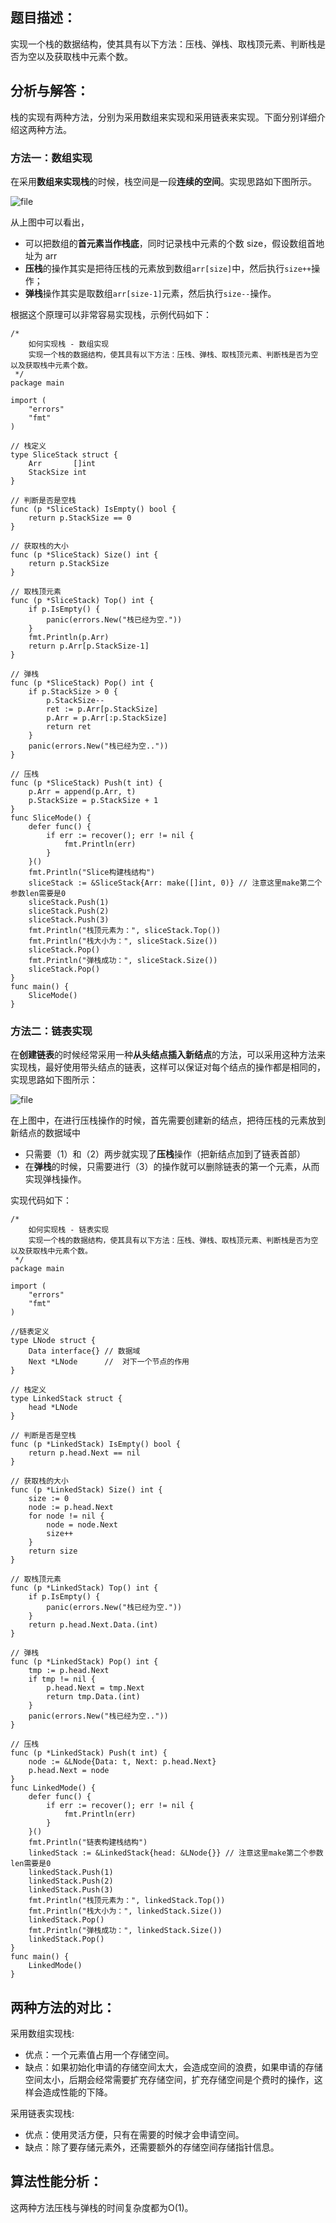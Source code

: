 ## 题目描述：

实现一个栈的数据结构，使其具有以下方法：压栈、弹栈、取栈顶元素、判断栈是否为空以及获取栈中元素个数。

## 分析与解答：

栈的实现有两种方法，分别为采用数组来实现和采用链表来实现。下面分别详细介绍这两种方法。

### 方法一：数组实现

在采用**数组来实现栈**的时候，栈空间是一段**连续的空间**。实现思路如下图所示。

![file](http://cdn.xiaot123.com/blog/2020-05/wx_20200522113945.png-blog?ynotemdtimestamp=1610262092546)

从上图中可以看出，

- 可以把数组的**首元素当作栈底**，同时记录栈中元素的个数 size，假设数组首地址为 arr
- **压栈**的操作其实是把待压栈的元素放到数组`arr[size]`中，然后执行`size++`操作；
- **弹栈**操作其实是取数组`arr[size-1]`元素，然后执行`size--`操作。

根据这个原理可以非常容易实现栈，示例代码如下：

```
/*
	如何实现栈 - 数组实现
	实现一个栈的数据结构，使其具有以下方法：压栈、弹栈、取栈顶元素、判断栈是否为空以及获取栈中元素个数。
 */
package main

import (
	"errors"
	"fmt"
)

// 栈定义
type SliceStack struct {
	Arr       []int
	StackSize int
}

// 判断是否是空栈
func (p *SliceStack) IsEmpty() bool {
	return p.StackSize == 0
}

// 获取栈的大小
func (p *SliceStack) Size() int {
	return p.StackSize
}

// 取栈顶元素
func (p *SliceStack) Top() int {
	if p.IsEmpty() {
		panic(errors.New("栈已经为空."))
	}
	fmt.Println(p.Arr)
	return p.Arr[p.StackSize-1]
}

// 弹栈
func (p *SliceStack) Pop() int {
	if p.StackSize > 0 {
		p.StackSize--
		ret := p.Arr[p.StackSize]
		p.Arr = p.Arr[:p.StackSize]
		return ret
	}
	panic(errors.New("栈已经为空.."))
}

// 压栈
func (p *SliceStack) Push(t int) {
	p.Arr = append(p.Arr, t)
	p.StackSize = p.StackSize + 1
}
func SliceMode() {
	defer func() {
		if err := recover(); err != nil {
			fmt.Println(err)
		}
	}()
	fmt.Println("Slice构建栈结构")
	sliceStack := &SliceStack{Arr: make([]int, 0)} // 注意这里make第二个参数len需要是0
	sliceStack.Push(1)
	sliceStack.Push(2)
	sliceStack.Push(3)
	fmt.Println("栈顶元素为：", sliceStack.Top())
	fmt.Println("栈大小为：", sliceStack.Size())
	sliceStack.Pop()
	fmt.Println("弹栈成功：", sliceStack.Size())
	sliceStack.Pop()
}
func main() {
	SliceMode()
}
```

### 方法二：链表实现

在**创建链表**的时候经常采用一种**从头结点插入新结点**的方法，可以采用这种方法来实现栈，最好使用带头结点的链表，这样可以保证对每个结点的操作都是相同的，实现思路如下图所示：

![file](http://cdn.xiaot123.com/blog/2020-05/wx_20200522114052.png-blog?ynotemdtimestamp=1610262092546)

在上图中，在进行压栈操作的时候，首先需要创建新的结点，把待压栈的元素放到新结点的数据域中

- 只需要（1）和（2）两步就实现了**压栈**操作（把新结点加到了链表首部）
- 在**弹栈**的时候，只需要进行（3）的操作就可以删除链表的第一个元素，从而实现弹栈操作。

实现代码如下：

```
/*
	如何实现栈 - 链表实现
	实现一个栈的数据结构，使其具有以下方法：压栈、弹栈、取栈顶元素、判断栈是否为空以及获取栈中元素个数。
 */
package main

import (
	"errors"
	"fmt"
)

//链表定义
type LNode struct {
	Data interface{} // 数据域
	Next *LNode      //  对下一个节点的作用
}

// 栈定义
type LinkedStack struct {
	head *LNode
}

// 判断是否是空栈
func (p *LinkedStack) IsEmpty() bool {
	return p.head.Next == nil
}

// 获取栈的大小
func (p *LinkedStack) Size() int {
	size := 0
	node := p.head.Next
	for node != nil {
		node = node.Next
		size++
	}
	return size
}

// 取栈顶元素
func (p *LinkedStack) Top() int {
	if p.IsEmpty() {
		panic(errors.New("栈已经为空."))
	}
	return p.head.Next.Data.(int)
}

// 弹栈
func (p *LinkedStack) Pop() int {
	tmp := p.head.Next
	if tmp != nil {
		p.head.Next = tmp.Next
		return tmp.Data.(int)
	}
	panic(errors.New("栈已经为空.."))
}

// 压栈
func (p *LinkedStack) Push(t int) {
	node := &LNode{Data: t, Next: p.head.Next}
	p.head.Next = node
}
func LinkedMode() {
	defer func() {
		if err := recover(); err != nil {
			fmt.Println(err)
		}
	}()
	fmt.Println("链表构建栈结构")
	linkedStack := &LinkedStack{head: &LNode{}} // 注意这里make第二个参数len需要是0
	linkedStack.Push(1)
	linkedStack.Push(2)
	linkedStack.Push(3)
	fmt.Println("栈顶元素为：", linkedStack.Top())
	fmt.Println("栈大小为：", linkedStack.Size())
	linkedStack.Pop()
	fmt.Println("弹栈成功：", linkedStack.Size())
	linkedStack.Pop()
}
func main() {
	LinkedMode()
}
```

## 两种方法的对比：

采用数组实现栈:

- 优点：一个元素值占用一个存储空间。
- 缺点：如果初始化申请的存储空间太大，会造成空间的浪费，如果申请的存储空间太小，后期会经常需要扩充存储空间，扩充存储空间是个费时的操作，这样会造成性能的下降。

采用链表实现栈:

- 优点：使用灵活方便，只有在需要的时候才会申请空间。
- 缺点：除了要存储元素外，还需要额外的存储空间存储指针信息。

## 算法性能分析：

这两种方法压栈与弹栈的时间复杂度都为O(1)。